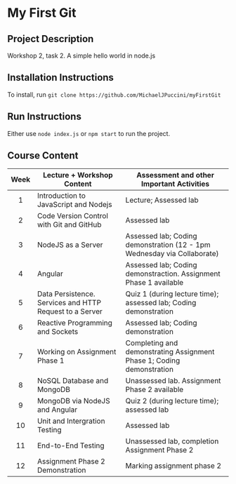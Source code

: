 # My First Git

## Project Description
Workshop 2, task 2. A simple hello world in node.js

## Installation Instructions
To install, run `git clone https://github.com/MichaelJPuccini/myFirstGit`

## Run Instructions
Either use `node index.js` or `npm start` to run the project.

## Course Content
| Week | Lecture + Workshop Content | Assessment and other Important Activities |
| :-: | -----------------------------------| ------------------------------------|
| 1 | Introduction to JavaScript and Nodejs | Lecture; Assessed lab |
| 2 | Code Version Control with Git and GitHub | Assessed lab |
| 3 | NodeJS as a Server | Assessed lab; Coding demonstration (12 - 1pm Wednesday via Collaborate) |
| 4 | Angular | Assessed lab; Coding demonstraction. Assignment Phase 1 available |
| 5 | Data Persistence. Services and HTTP Request to a Server | Quiz 1 (during lecture time); assessed lab; Coding demonstration |
| 6 | Reactive Programming and Sockets | Assessed lab; Coding demonstration |
| 7 | Working on Assignment Phase 1 | Completing and demonstrating Assignment Phase 1; Coding demonstration |
| 8 | NoSQL Database and MongoDB | Unassessed lab. Assignment Phase 2 available |
| 9 | MongoDB via NodeJS and Angular | Quiz 2 (during lecture time); assessed lab |
| 10 | Unit and Intergration Testing | Assessed lab |
| 11 | End-to-End Testing | Unassessed lab, completion Assignment Phase 2 |
| 12 | Assignment Phase 2 Demonstration | Marking assignment phase 2 |
